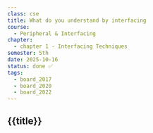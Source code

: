 ```yaml
---
class: cse
title: What do you understand by interfacing
course:
  - Peripheral & Interfacing
chapter:
  - chapter 1 - Interfacing Techniques
semester: 5th
date: 2025-10-16
status: done ✅
tags:
  - board_2017
  - board_2020
  - board_2022
---
```


## {{title}}
